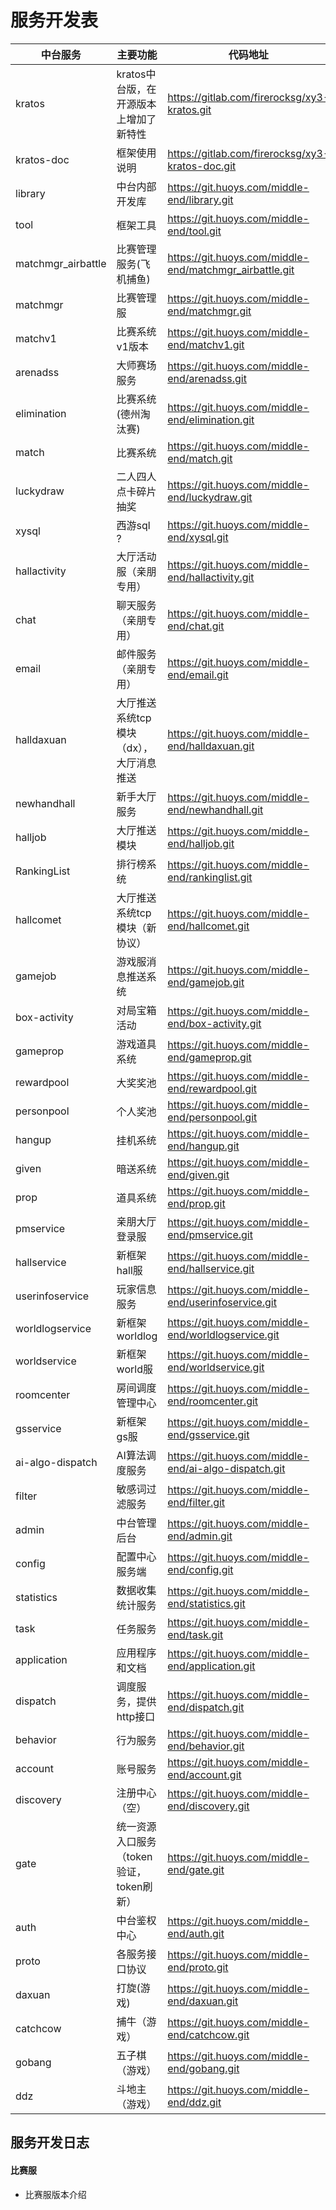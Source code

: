 # 服务开发表
| 中台服务 | 主要功能 | 代码地址 |
| ---- | --- | --- |
|kratos  | kratos中台版，在开源版本上增加了新特性 | https://gitlab.com/firerocksg/xy3-kratos.git |
|kratos-doc | 框架使用说明 | https://gitlab.com/firerocksg/xy3-kratos-doc.git |
|library | 中台内部开发库 | https://git.huoys.com/middle-end/library.git |
|tool | 框架工具 | https://git.huoys.com/middle-end/tool.git |
|matchmgr_airbattle | 比赛管理服务(飞机捕鱼) |  https://git.huoys.com/middle-end/matchmgr_airbattle.git|
|matchmgr | 比赛管理服 | https://git.huoys.com/middle-end/matchmgr.git |
|matchv1 | 比赛系统v1版本 | https://git.huoys.com/middle-end/matchv1.git |
|arenadss | 大师赛场服务 | https://git.huoys.com/middle-end/arenadss.git |
|elimination | 比赛系统(德州淘汰赛) | https://git.huoys.com/middle-end/elimination.git |
|match | 比赛系统 | https://git.huoys.com/middle-end/match.git |
|luckydraw | 二人四人点卡碎片抽奖| https://git.huoys.com/middle-end/luckydraw.git |
|xysql  | 西游sql ? | https://git.huoys.com/middle-end/xysql.git |
|hallactivity |  大厅活动服（亲朋专用） | https://git.huoys.com/middle-end/hallactivity.git |
|chat  | 聊天服务（亲朋专用） | https://git.huoys.com/middle-end/chat.git |
|email | 邮件服务 （亲朋专用） | https://git.huoys.com/middle-end/email.git |
|halldaxuan | 大厅推送系统tcp模块（dx），大厅消息推送 | https://git.huoys.com/middle-end/halldaxuan.git |
|newhandhall | 新手大厅服务 | https://git.huoys.com/middle-end/newhandhall.git |
|halljob | 大厅推送模块 | https://git.huoys.com/middle-end/halljob.git |
|RankingList | 排行榜系统 | https://git.huoys.com/middle-end/rankinglist.git |
|hallcomet | 大厅推送系统tcp模块（新协议） | https://git.huoys.com/middle-end/hallcomet.git |
|gamejob | 游戏服消息推送系统 | https://git.huoys.com/middle-end/gamejob.git |
|box-activity | 对局宝箱活动 | https://git.huoys.com/middle-end/box-activity.git |
|gameprop | 游戏道具系统 | https://git.huoys.com/middle-end/gameprop.git |
|rewardpool | 大奖奖池 | https://git.huoys.com/middle-end/rewardpool.git |
|personpool | 个人奖池 | https://git.huoys.com/middle-end/personpool.git |
|hangup | 挂机系统 | https://git.huoys.com/middle-end/hangup.git |
|given | 暗送系统 | https://git.huoys.com/middle-end/given.git |
|prop | 道具系统 | https://git.huoys.com/middle-end/prop.git |
|pmservice | 亲朋大厅登录服 | https://git.huoys.com/middle-end/pmservice.git |
|hallservice | 新框架hall服 | https://git.huoys.com/middle-end/hallservice.git |
|userinfoservice | 玩家信息服务 | https://git.huoys.com/middle-end/userinfoservice.git |
|worldlogservice | 新框架worldlog | https://git.huoys.com/middle-end/worldlogservice.git |
|worldservice | 新框架world服 | https://git.huoys.com/middle-end/worldservice.git |
|roomcenter | 房间调度管理中心 | https://git.huoys.com/middle-end/roomcenter.git |
|gsservice | 新框架gs服 | https://git.huoys.com/middle-end/gsservice.git |
|ai-algo-dispatch | AI算法调度服务 | https://git.huoys.com/middle-end/ai-algo-dispatch.git |
|filter | 敏感词过滤服务 | https://git.huoys.com/middle-end/filter.git |
|admin | 中台管理后台 | https://git.huoys.com/middle-end/admin.git |
|config | 配置中心服务端 | https://git.huoys.com/middle-end/config.git |
|statistics | 数据收集统计服务 | https://git.huoys.com/middle-end/statistics.git |
|task | 任务服务 | https://git.huoys.com/middle-end/task.git |
|application | 应用程序和文档 | https://git.huoys.com/middle-end/application.git |
|dispatch | 调度服务，提供http接口 | https://git.huoys.com/middle-end/dispatch.git |
|behavior | 行为服务 | https://git.huoys.com/middle-end/behavior.git |
|account | 账号服务 | https://git.huoys.com/middle-end/account.git |
|discovery | 注册中心（空） | https://git.huoys.com/middle-end/discovery.git |
|gate | 统一资源入口服务（token验证，token刷新） | https://git.huoys.com/middle-end/gate.git |
|auth | 中台鉴权中心 | https://git.huoys.com/middle-end/auth.git |
|proto | 各服务接口协议 | https://git.huoys.com/middle-end/proto.git |
|daxuan |  打旋(游戏) | https://git.huoys.com/middle-end/daxuan.git |
|catchcow | 捕牛（游戏） | https://git.huoys.com/middle-end/catchcow.git |
|gobang | 五子棋（游戏） | https://git.huoys.com/middle-end/gobang.git |
|ddz | 斗地主（游戏） | https://git.huoys.com/middle-end/ddz.git |

## 服务开发日志

#### 比赛服

- 比赛服版本介绍

